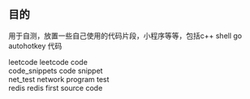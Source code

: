 ## 目的
用于自测，放置一些自己使用的代码片段，小程序等等，包括c++ shell go autohotkey 代码

leetcode leetcode code  
code_snippets code snippet  
net_test network program test  
redis redis first source code  
